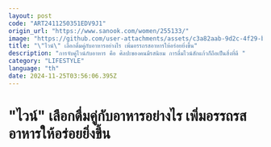 ```yaml
---
layout: post
code: "ART2411250351EDV9J1"
origin_url: "https://www.sanook.com/women/255133/"
image: "https://github.com/user-attachments/assets/c3a82aab-9d2c-4f29-b33e-cd06966acb2b"
title: "\"ไวน์\" เลือกดื่มคู่กับอาหารอย่างไร เพิ่มอรรถรสอาหารให้อร่อยยิ่งขึ้น"
description: "การจับคู่ไวน์กับอาหาร คือ ศิลปะของคนมีรสนิยม การดื่มไวน์สักแก้วก็ถือเป็นสิ่งที่ดี "
category: "LIFESTYLE"
language: "th"
date: 2024-11-25T03:56:06.395Z
---
```


# "ไวน์" เลือกดื่มคู่กับอาหารอย่างไร เพิ่มอรรถรสอาหารให้อร่อยยิ่งขึ้น